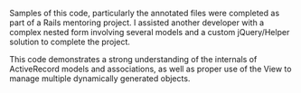 Samples of this code, particularly the annotated files were completed as part of a Rails mentoring project. I assisted another developer with a complex nested form involving several models and a custom jQuery/Helper solution to complete the project.

This code demonstrates a strong understanding of the internals of ActiveRecord models and associations, as well as proper use of the View to manage multiple dynamically generated objects.
